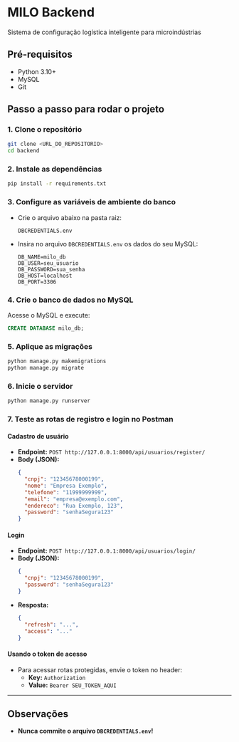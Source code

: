 # MILO Backend

Sistema de configuração logística inteligente para microindústrias

## Pré-requisitos
- Python 3.10+
- MySQL
- Git

## Passo a passo para rodar o projeto

### 1. Clone o repositório
```bash
git clone <URL_DO_REPOSITORIO>
cd backend
```

### 2. Instale as dependências
```bash
pip install -r requirements.txt
```

### 3. Configure as variáveis de ambiente do banco
- Crie o arquivo abaixo na pasta raiz:
  ```
  DBCREDENTIALS.env
  ```
- Insira no arquivo `DBCREDENTIALS.env` os dados do seu MySQL:
  ```
  DB_NAME=milo_db
  DB_USER=seu_usuario
  DB_PASSWORD=sua_senha
  DB_HOST=localhost
  DB_PORT=3306
  ```

### 4. Crie o banco de dados no MySQL
Acesse o MySQL e execute:
```sql
CREATE DATABASE milo_db;
```

### 5. Aplique as migrações
```bash
python manage.py makemigrations
python manage.py migrate
```

### 6. Inicie o servidor
```bash
python manage.py runserver
```

### 7. Teste as rotas de registro e login no Postman

#### Cadastro de usuário
- **Endpoint:** `POST http://127.0.0.1:8000/api/usuarios/register/`
- **Body (JSON):**
  ```json
  {
    "cnpj": "12345678000199",
    "nome": "Empresa Exemplo",
    "telefone": "11999999999",
    "email": "empresa@exemplo.com",
    "endereco": "Rua Exemplo, 123",
    "password": "senhaSegura123"
  }
  ```

#### Login
- **Endpoint:** `POST http://127.0.0.1:8000/api/usuarios/login/`
- **Body (JSON):**
  ```json
  {
    "cnpj": "12345678000199",
    "password": "senhaSegura123"
  }
  ```
- **Resposta:**
  ```json
  {
    "refresh": "...",
    "access": "..."
  }
  ```

#### Usando o token de acesso
- Para acessar rotas protegidas, envie o token no header:
  - **Key:** `Authorization`
  - **Value:** `Bearer SEU_TOKEN_AQUI`

---

## Observações
- **Nunca commite o arquivo `DBCREDENTIALS.env`!**
